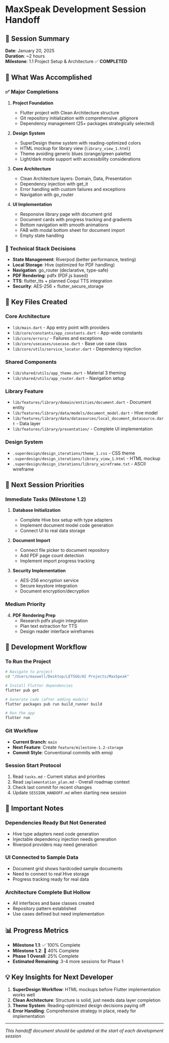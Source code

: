 # MaxSpeak Development Session Handoff

## 📅 Session Summary
**Date**: January 20, 2025  
**Duration**: ~2 hours  
**Milestone**: 1.1 Project Setup & Architecture ✅ **COMPLETED**

## 🎯 What Was Accomplished

### ✅ Major Completions
1. **Project Foundation**
   - Flutter project with Clean Architecture structure
   - Git repository initialization with comprehensive .gitignore
   - Dependency management (25+ packages strategically selected)

2. **Design System**
   - SuperDesign theme system with reading-optimized colors
   - HTML mockup for library view (`library_view_1.html`)
   - Theme avoiding generic blues (orange/green palette)
   - Light/dark mode support with accessibility considerations

3. **Core Architecture**
   - Clean Architecture layers: Domain, Data, Presentation
   - Dependency injection with get_it
   - Error handling with custom failures and exceptions
   - Navigation with go_router

4. **UI Implementation**
   - Responsive library page with document grid
   - Document cards with progress tracking and gradients
   - Bottom navigation with smooth animations
   - FAB with modal bottom sheet for document import
   - Empty state handling

### 🔧 Technical Stack Decisions
- **State Management**: Riverpod (better performance, testing)
- **Local Storage**: Hive (optimized for PDF handling)
- **Navigation**: go_router (declarative, type-safe)
- **PDF Rendering**: pdfx (PDF.js based)
- **TTS**: flutter_tts + planned Coqui TTS integration
- **Security**: AES-256 + flutter_secure_storage

## 📂 Key Files Created

### Core Architecture
- `lib/main.dart` - App entry point with providers
- `lib/core/constants/app_constants.dart` - App-wide constants
- `lib/core/errors/` - Failures and exceptions
- `lib/core/usecases/usecase.dart` - Base use case class
- `lib/core/utils/service_locator.dart` - Dependency injection

### Shared Components
- `lib/shared/utils/app_theme.dart` - Material 3 theming
- `lib/shared/utils/app_router.dart` - Navigation setup

### Library Feature
- `lib/features/library/domain/entities/document.dart` - Document entity
- `lib/features/library/data/models/document_model.dart` - Hive model
- `lib/features/library/data/datasources/local_document_datasource.dart` - Data layer
- `lib/features/library/presentation/` - Complete UI implementation

### Design System
- `.superdesign/design_iterations/theme_1.css` - CSS theme
- `.superdesign/design_iterations/library_view_1.html` - HTML mockup
- `.superdesign/design_iterations/library_wireframe.txt` - ASCII wireframe

## 🚀 Next Session Priorities

### Immediate Tasks (Milestone 1.2)
1. **Database Initialization**
   - Complete Hive box setup with type adapters
   - Implement document model code generation
   - Connect UI to real data storage

2. **Document Import**
   - Connect file picker to document repository
   - Add PDF page count detection
   - Implement import progress tracking

3. **Security Implementation**
   - AES-256 encryption service
   - Secure keystore integration
   - Document encryption/decryption

### Medium Priority
4. **PDF Rendering Prep**
   - Research pdfx plugin integration
   - Plan text extraction for TTS
   - Design reader interface wireframes

## 🔄 Development Workflow

### To Run the Project
```bash
# Navigate to project
cd "/Users/maxwell/Desktop/LETSGO/AI Projects/MaxSpeak"

# Install Flutter dependencies
flutter pub get

# Generate code (after adding models)
flutter packages pub run build_runner build

# Run the app
flutter run
```

### Git Workflow
- **Current Branch**: `main`
- **Next Feature**: Create `feature/milestone-1.2-storage`
- **Commit Style**: Conventional commits with emoji

### Session Start Protocol
1. Read `tasks.md` - Current status and priorities
2. Read `implementation_plan.md` - Overall roadmap context
3. Check last commit for recent changes
4. Update `SESSION_HANDOFF.md` when starting new session

## 🚨 Important Notes

### Dependencies Ready But Not Generated
- Hive type adapters need code generation
- Injectable dependency injection needs generation
- Riverpod providers may need generation

### UI Connected to Sample Data
- Document grid shows hardcoded sample documents
- Need to connect to real Hive storage
- Progress tracking ready for real data

### Architecture Complete But Hollow
- All interfaces and base classes created
- Repository pattern established
- Use cases defined but need implementation

## 📊 Progress Metrics
- **Milestone 1.1**: ✅ 100% Complete
- **Milestone 1.2**: 🔄 40% Complete
- **Phase 1 Overall**: 25% Complete
- **Estimated Remaining**: 3-4 more sessions for Phase 1

## 💡 Key Insights for Next Developer

1. **SuperDesign Workflow**: HTML mockups before Flutter implementation works well
2. **Clean Architecture**: Structure is solid, just needs data layer completion
3. **Theme System**: Reading-optimized design decisions paying off
4. **Error Handling**: Comprehensive strategy in place, ready for implementation

---
*This handoff document should be updated at the start of each development session*